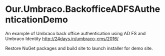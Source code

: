 # Our.Umbraco.BackofficeADFSAuthenticationDemo
An example of Umbraco back office authentication using AD FS and Umbraco Identity
http://24days.in/umbraco-cms/2016/

Restore NuGet packages and build site to launch installer for demo site.
